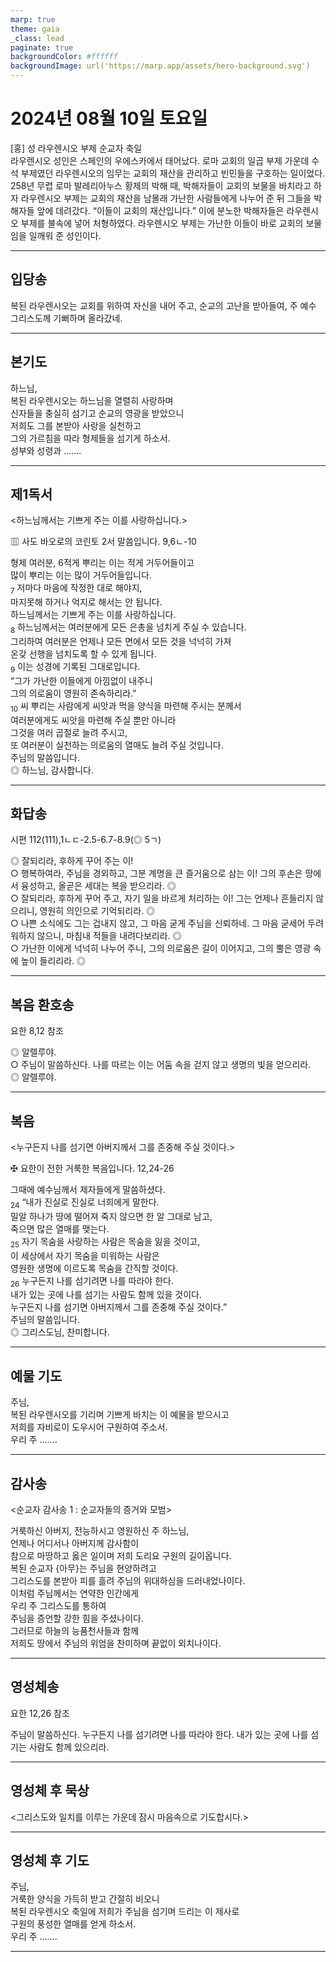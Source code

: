 ```yaml
---
marp: true
theme: gaia
_class: lead
paginate: true
backgroundColor: #ffffff
backgroundImage: url('https://marp.app/assets/hero-background.svg')
---
```


# 2024년 08월 10일 토요일

[홍] 성 라우렌시오 부제 순교자 축일  
라우렌시오 성인은 스페인의 우에스카에서 태어났다. 로마 교회의 일곱 부제 가운데 수석 부제였던 라우렌시오의 임무는 교회의 재산을 관리하고 빈민들을 구호하는 일이었다. 258년 무렵 로마 발레리아누스 황제의 박해 때, 박해자들이 교회의 보물을 바치라고 하자 라우렌시오 부제는 교회의 재산을 남몰래 가난한 사람들에게 나누어 준 뒤 그들을 박해자들 앞에 데려갔다. “이들이 교회의 재산입니다.” 이에 분노한 박해자들은 라우렌시오 부제를 불속에 넣어 처형하였다. 라우렌시오 부제는 가난한 이들이 바로 교회의 보물임을 일깨워 준 성인이다.




---

## 입당송

복된 라우렌시오는 교회를 위하여 자신을 내어 주고, 순교의 고난을 받아들여, 주 예수 그리스도께 기뻐하며 올라갔네.  
  


---

## 본기도

하느님,  
복된 라우렌시오는 하느님을 열렬히 사랑하며  
신자들을 충실히 섬기고 순교의 영광을 받았으니  
저희도 그를 본받아 사랑을 실천하고  
그의 가르침을 따라 형제들을 섬기게 하소서.  
성부와 성령과 …….  
  


---

## 제1독서

<하느님께서는 기쁘게 주는 이를 사랑하십니다.>

▥ 사도 바오로의 코린토 2서 말씀입니다. 9,6ㄴ-10

형제 여러분, 6적게 뿌리는 이는 적게 거두어들이고  
많이 뿌리는 이는 많이 거두어들입니다.  
<sub>7</sub> 저마다 마음에 작정한 대로 해야지,  
마지못해 하거나 억지로 해서는 안 됩니다.  
하느님께서는 기쁘게 주는 이를 사랑하십니다.  
<sub>8</sub> 하느님께서는 여러분에게 모든 은총을 넘치게 주실 수 있습니다.  
그리하여 여러분은 언제나 모든 면에서 모든 것을 넉넉히 가져  
온갖 선행을 넘치도록 할 수 있게 됩니다.  
<sub>9</sub> 이는 성경에 기록된 그대로입니다.  
“그가 가난한 이들에게 아낌없이 내주니  
그의 의로움이 영원히 존속하리라.”  
<sub>10</sub> 씨 뿌리는 사람에게 씨앗과 먹을 양식을 마련해 주시는 분께서  
여러분에게도 씨앗을 마련해 주실 뿐만 아니라  
그것을 여러 곱절로 늘려 주시고,  
또 여러분이 실천하는 의로움의 열매도 늘려 주실 것입니다.  
주님의 말씀입니다.  
◎ 하느님, 감사합니다.  
  


---

## 화답송

시편 112(111),1ㄴㄷ-2.5-6.7-8.9(◎ 5ㄱ)

◎ 잘되리라, 후하게 꾸어 주는 이!  
○ 행복하여라, 주님을 경외하고, 그분 계명을 큰 즐거움으로 삼는 이! 그의 후손은 땅에서 융성하고, 올곧은 세대는 복을 받으리라. ◎  
○ 잘되리라, 후하게 꾸어 주고, 자기 일을 바르게 처리하는 이! 그는 언제나 흔들리지 않으리니, 영원히 의인으로 기억되리라. ◎  
○ 나쁜 소식에도 그는 겁내지 않고, 그 마음 굳게 주님을 신뢰하네. 그 마음 굳세어 두려워하지 않으니, 마침내 적들을 내려다보리라. ◎  
○ 가난한 이에게 넉넉히 나누어 주니, 그의 의로움은 길이 이어지고, 그의 뿔은 영광 속에 높이 들리리라. ◎  
  


---

## 복음 환호송

요한 8,12 참조

◎ 알렐루야.  
○ 주님이 말씀하신다. 나를 따르는 이는 어둠 속을 걷지 않고 생명의 빛을 얻으리라.  
◎ 알렐루야.  
  


---

## 복음

<누구든지 나를 섬기면 아버지께서 그를 존중해 주실 것이다.>

✠ 요한이 전한 거룩한 복음입니다. 12,24-26

그때에 예수님께서 제자들에게 말씀하셨다.  
<sub>24</sub> “내가 진실로 진실로 너희에게 말한다.  
밀알 하나가 땅에 떨어져 죽지 않으면 한 알 그대로 남고,  
죽으면 많은 열매를 맺는다.  
<sub>25</sub> 자기 목숨을 사랑하는 사람은 목숨을 잃을 것이고,  
이 세상에서 자기 목숨을 미워하는 사람은  
영원한 생명에 이르도록 목숨을 간직할 것이다.  
<sub>26</sub> 누구든지 나를 섬기려면 나를 따라야 한다.  
내가 있는 곳에 나를 섬기는 사람도 함께 있을 것이다.  
누구든지 나를 섬기면 아버지께서 그를 존중해 주실 것이다.”  
주님의 말씀입니다.  
◎ 그리스도님, 찬미합니다.  
  


---

## 예물 기도

주님,  
복된 라우렌시오를 기리며 기쁘게 바치는 이 예물을 받으시고  
저희를 자비로이 도우시어 구원하여 주소서.  
우리 주 …….  
  


---

## 감사송

<순교자 감사송 1 : 순교자들의 증거와 모범>

거룩하신 아버지, 전능하시고 영원하신 주 하느님,  
언제나 어디서나 아버지께 감사함이  
참으로 마땅하고 옳은 일이며 저희 도리요 구원의 길이옵니다.  
복된 순교자 {아무}는 주님을 현양하려고  
그리스도를 본받아 피를 흘려 주님의 위대하심을 드러내었나이다.  
이처럼 주님께서는 연약한 인간에게  
우리 주 그리스도를 통하여  
주님을 증언할 강한 힘을 주셨나이다.  
그러므로 하늘의 능품천사들과 함께  
저희도 땅에서 주님의 위엄을 찬미하며 끝없이 외치나이다.  
  


---

## 영성체송

요한 12,26 참조

주님이 말씀하신다. 누구든지 나를 섬기려면 나를 따라야 한다. 내가 있는 곳에 나를 섬기는 사람도 함께 있으리라.  
  


---

## 영성체 후 묵상

<그리스도와 일치를 이루는 가운데 잠시 마음속으로 기도합시다.>  


---

## 영성체 후 기도

주님,  
거룩한 양식을 가득히 받고 간절히 비오니  
복된 라우렌시오 축일에 저희가 주님을 섬기며 드리는 이 제사로  
구원의 풍성한 열매를 얻게 하소서.  
우리 주 …….  
  


---